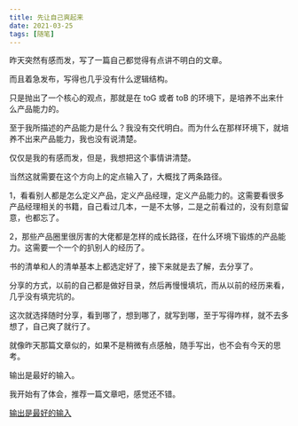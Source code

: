 ```yaml
---
title: 先让自己爽起来
date: 2021-03-25
tags: [随笔]
---
```


昨天突然有感而发，写了一篇自己都觉得有点讲不明白的文章。

而且着急发布，写得也几乎没有什么逻辑结构。

只是抛出了一个核心的观点，那就是在 toG 或者 toB 的环境下，是培养不出来什么产品能力的。
<!-- more -->
至于我所描述的产品能力是什么？我没有交代明白。而为什么在那样环境下，就培养不出来产品能力，我也没有说清楚。

仅仅是我的有感而发，但是，我想把这个事情讲清楚。

当然这就需要在这个方向上的定点输入了，大概找了两条路径。

1，看看别人都是怎么定义产品，定义产品经理，定义产品能力的。这需要看很多产品经理相关的书籍，自己看过几本，一是不太够，二是之前看过的，没有刻意留意，也都忘了。

2，那些产品圈里很厉害的大佬都是怎样的成长路径，在什么环境下锻炼的产品能力。这需要一个一个的扒别人的经历了。

书的清单和人的清单基本上都选定好了，接下来就是去了解，去分享了。

分享的方式，以前的自己都是做好目录，然后再慢慢填坑，而从以前的经历来看，几乎没有填完坑的。

这次就选择随时分享，看到哪了，想到哪了，就写到哪，至于写得咋样，就不去多想了，自己爽了就行了。

就像昨天那篇文章似的，如果不是稍微有点感触，随手写出，也不会有今天的思考。

输出是最好的输入。

我开始有了体会，推荐一篇文章吧，感觉还不错。

[输出是最好的输入](https://mp.weixin.qq.com/s?__biz=MjM5ODU1MzQzOQ==&mid=2451420394&idx=1&sn=d89499aa023e049efb5a2c7c21da0ea0&scene=21#wechat_redirect)